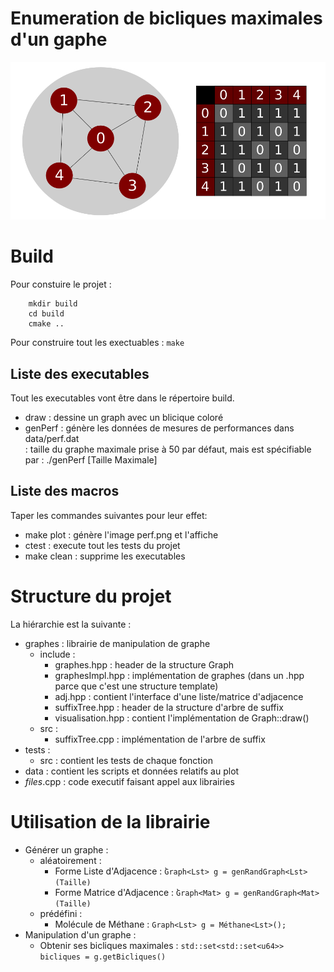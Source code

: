 # Enumeration de bicliques maximales d'un gaphe

![adjacencyMatrix](adjacencyMatrix.png "Matrice d'Adjacence")

# Build
Pour constuire le projet :  
```
    mkdir build  
    cd build  
    cmake ..  
```
Pour construire tout les exectuables : `make`  

## Liste des executables
Tout les executables vont être dans le répertoire build.  
* draw    : dessine un graph avec un blicique coloré
* genPerf : génère les données de mesures de performances dans data/perf.dat   
          : taille du graphe maximale prise à 50 par défaut, mais est spécifiable par : ./genPerf [Taille Maximale]
## Liste des macros
Taper les commandes suivantes pour leur effet:  
* make plot   : génère l'image perf.png et l'affiche  
* ctest       : execute tout les tests du projet  
* make clean  : supprime les executables  


# Structure du projet
La hiérarchie est la suivante :
* graphes : librairie de manipulation de graphe
    * include :
        * graphes.hpp       : header de la structure Graph
        * graphesImpl.hpp   : implémentation de graphes (dans un .hpp parce que c'est une structure template)
        * adj.hpp           : contient l'interface d'une liste/matrice d'adjacence
        * suffixTree.hpp    : header de la structure d'arbre de suffix
        * visualisation.hpp : contient l'implémentation de Graph::draw()
    * src :
        * suffixTree.cpp    : implémentation de l'arbre de suffix
* tests : 
    * src : contient les tests de chaque fonction
* data  : contient les scripts et données relatifs au plot
* *files*.cpp : code executif faisant appel aux librairies


# Utilisation de la librairie
* Générer un graphe :
    * aléatoirement :
        * Forme Liste d'Adjacence   : ̀`Graph<Lst> g = genRandGraph<Lst>(Taille)`
        * Forme Matrice d'Adjacence : ̀`Graph<Mat> g = genRandGraph<Mat>(Taille)`
    * prédéfini     :
        * Molécule de Méthane  : `Graph<Lst> g = Méthane<Lst>();`
* Manipulation d'un graphe :
    * Obtenir ses bicliques maximales : `std::set<std::set<u64>> bicliques = g.getBicliques()`
